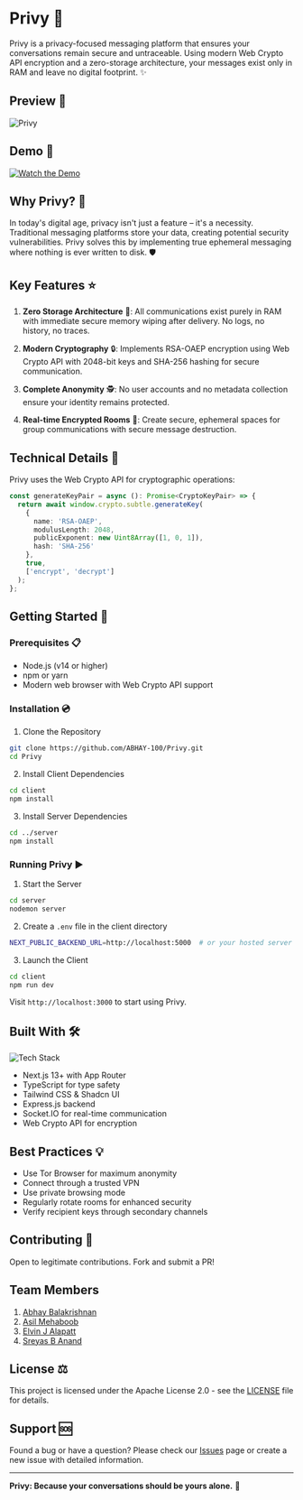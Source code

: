 # Privy 🔐

Privy is a privacy-focused messaging platform that ensures your conversations remain secure and untraceable. Using modern Web Crypto API encryption and a zero-storage architecture, your messages exist only in RAM and leave no digital footprint. ✨

## Preview 👀

![Privy](https://i.postimg.cc/28D1TDWZ/Untitled.jpg)

## Demo 🎥

[![Watch the Demo](https://img.youtube.com/vi/i1RtI7xv5tI/maxresdefault.jpg)](https://www.youtube.com/watch?v=i1RtI7xv5tI?autoplay=1)


## Why Privy? 🤔

In today's digital age, privacy isn't just a feature – it's a necessity. Traditional messaging platforms store your data, creating potential security vulnerabilities. Privy solves this by implementing true ephemeral messaging where nothing is ever written to disk. 🛡️

## Key Features ⭐

1. **Zero Storage Architecture** 💨: All communications exist purely in RAM with immediate secure memory wiping after delivery. No logs, no history, no traces.

2. **Modern Cryptography** 🔒: Implements RSA-OAEP encryption using Web Crypto API with 2048-bit keys and SHA-256 hashing for secure communication.

3. **Complete Anonymity** 🕵️: No user accounts and no metadata collection ensure your identity remains protected.

4. **Real-time Encrypted Rooms** 🚪: Create secure, ephemeral spaces for group communications with secure message destruction.

## Technical Details 🔧

Privy uses the Web Crypto API for cryptographic operations:
```typescript
const generateKeyPair = async (): Promise<CryptoKeyPair> => {
  return await window.crypto.subtle.generateKey(
    {
      name: 'RSA-OAEP',
      modulusLength: 2048,
      publicExponent: new Uint8Array([1, 0, 1]),
      hash: 'SHA-256'
    },
    true,
    ['encrypt', 'decrypt']
  );
};
```

## Getting Started 🚀

### Prerequisites 📋
- Node.js (v14 or higher)
- npm or yarn
- Modern web browser with Web Crypto API support

### Installation 💿

1. Clone the Repository
```bash
git clone https://github.com/ABHAY-100/Privy.git
cd Privy
```

2. Install Client Dependencies
```bash
cd client
npm install
```

3. Install Server Dependencies
```bash
cd ../server
npm install
```
### Running Privy ▶️

1. Start the Server
```bash
cd server
nodemon server
```

2. Create a `.env` file in the client directory
```bash
NEXT_PUBLIC_BACKEND_URL=http://localhost:5000  # or your hosted server URL
```

3. Launch the Client
```bash
cd client
npm run dev
```

Visit `http://localhost:3000` to start using Privy.

## Built With 🛠️

![Tech Stack](https://skillicons.dev/icons?i=nextjs,typescript,tailwind,nodejs,express)

- Next.js 13+ with App Router
- TypeScript for type safety
- Tailwind CSS & Shadcn UI
- Express.js backend
- Socket.IO for real-time communication
- Web Crypto API for encryption

## Best Practices 💡

- Use Tor Browser for maximum anonymity
- Connect through a trusted VPN
- Use private browsing mode
- Regularly rotate rooms for enhanced security
- Verify recipient keys through secondary channels

## Contributing 🤝

Open to legitimate contributions. Fork and submit a PR!


## Team Members

1. [Abhay Balakrishnan](https://github.com/ABHAY-100)
2. [Asil Mehaboob](https://github.com/AsilMehaboob)
3. [Elvin J Alapatt](https://github.com/Elvin2605)
4. [Sreyas B Anand](https://github.com/sreyas-b-anand)

## License ⚖️

This project is licensed under the Apache License 2.0 - see the [LICENSE](LICENSE) file for details.

## Support 🆘

Found a bug or have a question? Please check our [Issues](https://github.com/ABHAY-100/Privy/issues) page or create a new issue with detailed information.

---

**Privy: Because your conversations should be yours alone.** 🤫
